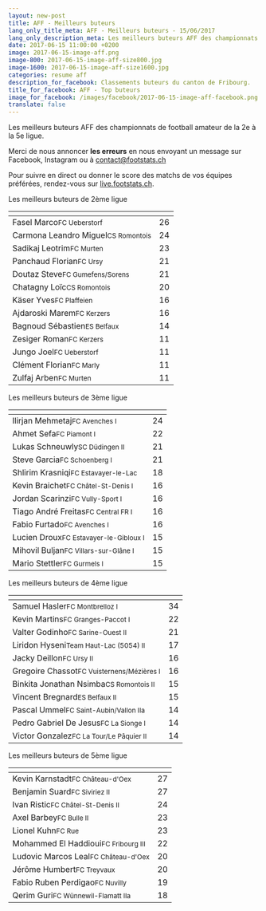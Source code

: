 ```yaml
---
layout: new-post
title: AFF - Meilleurs buteurs
lang_only_title_meta: AFF - Meilleurs buteurs - 15/06/2017
lang_only_description_meta: Les meilleurs buteurs AFF des championnats de football amateur de la 2e à la 5e ligue - 15/06/2017
date: 2017-06-15 11:00:00 +0200
image: 2017-06-15-image-aff.png
image-800: 2017-06-15-image-aff-size800.jpg
image-1600: 2017-06-15-image-aff-size1600.jpg
categories: resume aff
description_for_facebook: Classements buteurs du canton de Fribourg.
title_for_facebook: AFF - Top buteurs
image_for_facebook: /images/facebook/2017-06-15-image-aff-facebook.png
translate: false
---
```

Les meilleurs buteurs AFF des championnats de football amateur de la 2e à la 5e ligue.

Merci de nous annoncer <b>les erreurs</b> en nous envoyant un message sur Facebook, Instagram ou à contact@footstats.ch

Pour suivre en direct ou donner le score des matchs de vos équipes préférées, rendez-vous sur <a href='http://live.footstats.ch'>live.footstats.ch</a>.

Les meilleurs buteurs de 2ème ligue

<table class="table"><thead><tr><th><i class="fa fa-male"></i></th><th><i class="fa fa-futbol-o"></i></th></tr></thead><tbody><tr><td>Fasel Marco<span class='d-block team-name'><small>FC Ueberstorf</small></span></td><td>26</td></tr><tr><td>Carmona Leandro Miguel<span class='d-block team-name'><small>CS Romontois</small></span></td><td>24</td></tr><tr><td>Sadikaj Leotrim<span class='d-block team-name'><small>FC Murten</small></span></td><td>23</td></tr><tr><td>Panchaud Florian<span class='d-block team-name'><small>FC Ursy</small></span></td><td>21</td></tr><tr><td>Doutaz Steve<span class='d-block team-name'><small>FC Gumefens/Sorens</small></span></td><td>21</td></tr><tr><td>Chatagny Loïc<span class='d-block team-name'><small>CS Romontois</small></span></td><td>20</td></tr><tr><td>Käser Yves<span class='d-block team-name'><small>FC Plaffeien</small></span></td><td>16</td></tr><tr><td>Ajdaroski Marem<span class='d-block team-name'><small>FC Kerzers</small></span></td><td>16</td></tr><tr><td>Bagnoud Sébastien<span class='d-block team-name'><small>ES Belfaux</small></span></td><td>14</td></tr><tr><td>Zesiger Roman<span class='d-block team-name'><small>FC Kerzers</small></span></td><td>11</td></tr><tr><td>Jungo Joel<span class='d-block team-name'><small>FC Ueberstorf</small></span></td><td>11</td></tr><tr><td>Clément Florian<span class='d-block team-name'><small>FC Marly</small></span></td><td>11</td></tr><tr><td>Zulfaj Arben<span class='d-block team-name'><small>FC Murten</small></span></td><td>11</td></tr></tbody></table>Les meilleurs buteurs de 3ème ligue

<table class="table"><thead><tr><th><i class="fa fa-male"></i></th><th><i class="fa fa-futbol-o"></i></th></tr></thead><tbody><tr><td>Ilirjan Mehmetaj<span class='d-block team-name'><small>FC Avenches I</small></span></td><td>24</td></tr><tr><td>Ahmet Sefa<span class='d-block team-name'><small>FC Piamont I</small></span></td><td>22</td></tr><tr><td>Lukas Schneuwly<span class='d-block team-name'><small>SC Düdingen II</small></span></td><td>21</td></tr><tr><td>Steve Garcia<span class='d-block team-name'><small>FC Schoenberg I</small></span></td><td>21</td></tr><tr><td>Shlirim Krasniqi<span class='d-block team-name'><small>FC Estavayer-le-Lac</small></span></td><td>18</td></tr><tr><td>Kevin Braichet<span class='d-block team-name'><small>FC Châtel-St-Denis I</small></span></td><td>16</td></tr><tr><td>Jordan Scarinzi<span class='d-block team-name'><small>FC Vully-Sport I</small></span></td><td>16</td></tr><tr><td>Tiago André Freitas<span class='d-block team-name'><small>FC Central FR I</small></span></td><td>16</td></tr><tr><td>Fabio Furtado<span class='d-block team-name'><small>FC Avenches I</small></span></td><td>16</td></tr><tr><td>Lucien Droux<span class='d-block team-name'><small>FC Estavayer-le-Gibloux I</small></span></td><td>15</td></tr><tr><td>Mihovil Buljan<span class='d-block team-name'><small>FC Villars-sur-Glâne I</small></span></td><td>15</td></tr><tr><td>Mario Stettler<span class='d-block team-name'><small>FC Gurmels I</small></span></td><td>15</td></tr></tbody></table>Les meilleurs buteurs de 4ème ligue

<table class="table"><thead><tr><th><i class="fa fa-male"></i></th><th><i class="fa fa-futbol-o"></i></th></tr></thead><tbody><tr><td>Samuel Hasler<span class='d-block team-name'><small>FC Montbrelloz I</small></span></td><td>34</td></tr><tr><td>Kevin Martins<span class='d-block team-name'><small>FC Granges-Paccot I</small></span></td><td>22</td></tr><tr><td>Valter Godinho<span class='d-block team-name'><small>FC Sarine-Ouest II</small></span></td><td>21</td></tr><tr><td>Liridon Hyseni<span class='d-block team-name'><small>Team Haut-Lac (5054) II</small></span></td><td>17</td></tr><tr><td>Jacky Deillon<span class='d-block team-name'><small>FC Ursy II</small></span></td><td>16</td></tr><tr><td>Gregoire Chassot<span class='d-block team-name'><small>FC Vuisternens/Mézières I</small></span></td><td>16</td></tr><tr><td>Binkita Jonathan Nsimba<span class='d-block team-name'><small>CS Romontois II</small></span></td><td>15</td></tr><tr><td>Vincent Bregnard<span class='d-block team-name'><small>ES Belfaux II</small></span></td><td>15</td></tr><tr><td>Pascal Ummel<span class='d-block team-name'><small>FC Saint-Aubin/Vallon IIa</small></span></td><td>14</td></tr><tr><td>Pedro Gabriel De Jesus<span class='d-block team-name'><small>FC La Sionge I</small></span></td><td>14</td></tr><tr><td>Victor Gonzalez<span class='d-block team-name'><small>FC La Tour/Le Pâquier II</small></span></td><td>14</td></tr></tbody></table>Les meilleurs buteurs de 5ème ligue

<table class="table"><thead><tr><th><i class="fa fa-male"></i></th><th><i class="fa fa-futbol-o"></i></th></tr></thead><tbody><tr><td>Kevin Karnstadt<span class='d-block team-name'><small>FC Château-d'Oex</small></span></td><td>27</td></tr><tr><td>Benjamin Suard<span class='d-block team-name'><small>FC Siviriez II</small></span></td><td>27</td></tr><tr><td>Ivan Ristic<span class='d-block team-name'><small>FC Châtel-St-Denis II</small></span></td><td>24</td></tr><tr><td>Axel Barbey<span class='d-block team-name'><small>FC Bulle II</small></span></td><td>23</td></tr><tr><td>Lionel Kuhn<span class='d-block team-name'><small>FC Rue</small></span></td><td>23</td></tr><tr><td>Mohammed El Haddioui<span class='d-block team-name'><small>FC Fribourg III</small></span></td><td>22</td></tr><tr><td>Ludovic Marcos Leal<span class='d-block team-name'><small>FC Château-d'Oex</small></span></td><td>20</td></tr><tr><td>Jérôme Humbert<span class='d-block team-name'><small>FC Treyvaux</small></span></td><td>20</td></tr><tr><td>Fabio Ruben Perdigao<span class='d-block team-name'><small>FC Nuvilly</small></span></td><td>19</td></tr><tr><td>Qerim Guri<span class='d-block team-name'><small>FC Wünnewil-Flamatt IIa</small></span></td><td>18</td></tr></tbody></table>